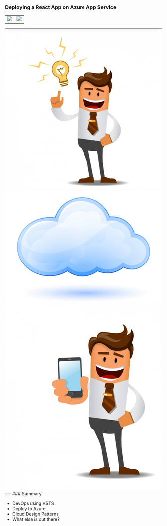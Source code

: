 ### Deploying a React App on Azure App Service

<table>
<tr>
<td><img src="https://upload.wikimedia.org/wikipedia/commons/thumb/a/a7/React-icon.svg/1280px-React-icon.svg.png" border="0" /></td>
<td><img src="https://azure.microsoft.com/svghandler/information-protection?height=600" border="0"/></td>
</tr>
</table>

---

<div>
    <div>
        <img src="assets/idea.jpg" />
    </div>
    <div>
        <img src="assets/the-cloud.jpg" />
    </div>
    <div>
        <img src="assets/app.png" />
    </div>
</div>
---
### Summary

* DevOps using VSTS
* Deploy to Azure
* Cloud Design Patterns
* What else is out there?